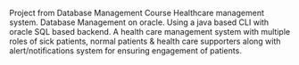Project from Database Management Course
Healthcare management system. Database Management on oracle. 
Using a java based CLI with oracle SQL based backend. 
A health care management system with multiple roles of sick patients, 
normal patients & health care supporters along with 
alert/notifications system for ensuring engagement of patients.
